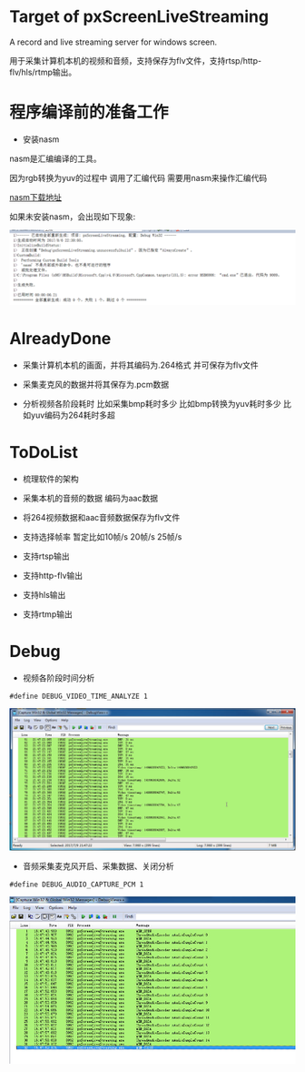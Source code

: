# Target of pxScreenLiveStreaming
A record and live streaming server for windows screen.

用于采集计算机本机的视频和音频，支持保存为flv文件，支持rtsp/http-flv/hls/rtmp输出。

# 程序编译前的准备工作
- 安装nasm

nasm是汇编编译的工具。

因为rgb转换为yuv的过程中 调用了汇编代码 
需要用nasm来操作汇编代码

[nasm下载地址](http://www.nasm.us/pub/nasm/releasebuilds/2.13.01/)

如果未安装nasm，会出现如下现象:

![未安装nasm时的错误现象](https://github.com/ZhaoliangGuo/Resources/blob/master/error1.png)


# AlreadyDone
- 采集计算机本机的画面，并将其编码为.264格式 并可保存为flv文件
- 采集麦克风的数据并将其保存为.pcm数据

- 分析视频各阶段耗时
比如采集bmp耗时多少
比如bmp转换为yuv耗时多少
比如yuv编码为264耗时多超

# ToDoList
- 梳理软件的架构

- 采集本机的音频的数据 编码为aac数据

- 将264视频数据和aac音频数据保存为flv文件

- 支持选择帧率 暂定比如10帧/s 20帧/s 25帧/s 

- 支持rtsp输出
- 支持http-flv输出
- 支持hls输出
- 支持rtmp输出

# Debug
- 视频各阶段时间分析
```
#define DEBUG_VIDEO_TIME_ANALYZE 1
```
![结合DebugView++分析视频各阶段耗时](https://github.com/ZhaoliangGuo/Resources/blob/master/images/time_analyze.jpg)

- 音频采集麦克风开启、采集数据、关闭分析
```
#define DEBUG_AUDIO_CAPTURE_PCM 1
```
![音频采集麦克风开启、采集数据、关闭分析](https://github.com/ZhaoliangGuo/Resources/blob/master/audio_pcm_capture_analyze.jpg)
